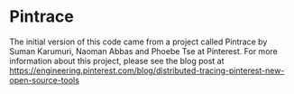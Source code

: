 # Pintrace

The initial version of this code came from a project called Pintrace by Suman Karumuri, Naoman Abbas and Phoebe Tse at Pinterest. For more information about this project, please see the blog post at https://engineering.pinterest.com/blog/distributed-tracing-pinterest-new-open-source-tools

